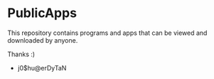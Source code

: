 # PublicApps
This repository contains programs and apps that can be viewed and downloaded by anyone.


Thanks :)
- j0$hu@erDyTaN
